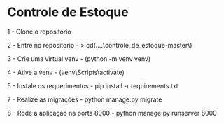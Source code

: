 # Controle de Estoque
<p>1 - Clone o repositorio</p>
<p>2 - Entre no repositorio - > cd(....\controle_de_estoque-master\)</p>
<p>3 - Crie uma virtual venv - (python -m  venv venv)</p>
<p>4 - Ative a venv - (venv\Scripts\activate)</p>
<p>5 - Instale os requerimentos - pip install -r requirements.txt</p>
<p>7 - Realize as migrações - python manage.py migrate</p>
<p>8 - Rode a aplicação na porta 8000 - python manage.py runserver 8000</p>

